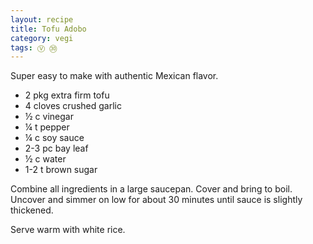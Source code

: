 ```yaml
---
layout: recipe
title: Tofu Adobo
category: vegi
tags: Ⓥ ㉚
---
```

Super easy to make with authentic Mexican flavor.

- 2 pkg extra firm tofu
- 4 cloves crushed garlic
- ½ c vinegar
- ¼ t pepper
- ¼ c soy sauce
- 2-3 pc bay leaf
- ½ c water
- 1-2 t brown sugar

Combine all ingredients in a large saucepan. Cover and bring to boil. Uncover and simmer on low for about 30 minutes until sauce is
slightly thickened.

Serve warm with white rice.
